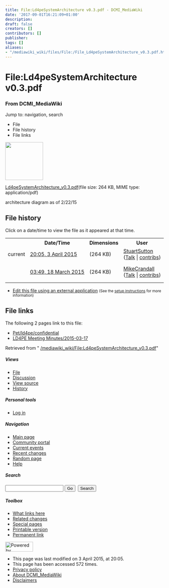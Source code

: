 ```yaml
---
title: File:Ld4peSystemArchitecture v0.3.pdf - DCMI_MediaWiki
date: '2017-09-01T16:21:09+01:00'
description: 
draft: false
creators: []
contributors: []
publisher: 
tags: []
aliases:
- "/mediawiki_wiki/files/File:/File_Ld4peSystemArchitecture_v0.3.pdf.html"
---
```


<a id="top"></a>
# File:Ld4peSystemArchitecture v0.3.pdf

### From DCMI\_MediaWiki

Jump to: navigation, search
<!-- start content -->
- File
- File history
- File links

 [<img alt="" src="/skins/common/images/icons/fileicon-pdf.png" width="120" height="120">](/mediawiki_wiki/files/Ld4peSystemArchitecture_v0.3.pdf)

[Ld4peSystemArchitecture\_v0.3.pdf](/mediawiki_wiki/files/Ld4peSystemArchitecture_v0.3.pdf "Ld4peSystemArchitecture v0.3.pdf")‎(file size: 264 KB, MIME type: application/pdf)

architecture diagram as of 2/22/15

<!-- 
NewPP limit report
Preprocessor node count: 1/1000000
Post-expand include size: 0/2097152 bytes
Template argument size: 0/2097152 bytes
Expensive parser function count: 0/100
-->
## File history

Click on a date/time to view the file as it appeared at that time.

<table class="wikitable filehistory">
  <tr>
    <td></td>
    <th>Date/Time</th>
    <th>Dimensions</th>
    <th>User</th>
    <th>Comment</th>
  </tr>
  <tr>
    <td>current</td>
    <td class="filehistory-selected" style="white-space: nowrap;"><a href="/mediawiki_wiki/files/Ld4peSystemArchitecture_v0.3.pdf">20:05, 3 April 2015</a></td>
    <td> <span style="white-space: nowrap;">(264 KB)</span>
    </td>
    <td>
      <a href="/index.php?title=User:StuartSutton&amp;action=edit&amp;redlink=1" class="new mw-userlink" title="User:StuartSutton (page does not exist)">StuartSutton</a> <span style="white-space: nowrap;"> <span class="mw-usertoollinks">(<a href="/index.php?title=User_talk:StuartSutton&amp;action=edit&amp;redlink=1" class="new" title="User talk:StuartSutton (page does not exist)">Talk</a> | <a href="/index.php/Special:Contributions/StuartSutton" title="Special:Contributions/StuartSutton">contribs</a>)</span></span>
    </td>
    <td> <span class="comment">(Architecture ver. 3)</span>
    </td>
  </tr>
  <tr>
    <td></td>
    <td style="white-space: nowrap;"><a href="/images/archive/6/61/20150403200557%21Ld4peSystemArchitecture_v0.3.pdf">03:49, 18 March 2015</a></td>
    <td> <span style="white-space: nowrap;">(264 KB)</span>
    </td>
    <td>
      <a href="/index.php?title=User:MikeCrandall&amp;action=edit&amp;redlink=1" class="new mw-userlink" title="User:MikeCrandall (page does not exist)">MikeCrandall</a> <span style="white-space: nowrap;"> <span class="mw-usertoollinks">(<a href="/index.php?title=User_talk:MikeCrandall&amp;action=edit&amp;redlink=1" class="new" title="User talk:MikeCrandall (page does not exist)">Talk</a> | <a href="/index.php/Special:Contributions/MikeCrandall" title="Special:Contributions/MikeCrandall">contribs</a>)</span></span>
    </td>
    <td> <span class="comment">(architecture diagram as of 2/22/15)</span>
    </td>
  </tr>
</table>

  

- [Edit this file using an external application](/index.php?title=File:Ld4peSystemArchitecture_v0.3.pdf&action=edit&externaledit=true&mode=file "File:Ld4peSystemArchitecture v0.3.pdf") <small>(See the <a href="http://www.mediawiki.org/wiki/Manual:External_editors" class="external text" rel="nofollow">setup instructions</a> for more information)</small>

## File links

The following 2 pages link to this file:

- [Pet/ld4pe/confidential](/index.php/Pet/ld4pe/confidential "Pet/ld4pe/confidential")
- [LD4PE Meeting Minutes/2015-03-17](/index.php/LD4PE_Meeting_Minutes/2015-03-17 "LD4PE Meeting Minutes/2015-03-17")

Retrieved from " [/mediawiki_wiki/File:Ld4peSystemArchitecture\_v0.3.pdf](/mediawiki_wiki/files/File:/File:Ld4peSystemArchitecture_v0.3.pdf.html)"

<!-- end content -->

##### Views

- [File](/mediawiki_wiki/files/File:/File:Ld4peSystemArchitecture_v0.3.pdf.html "View the file page [c]")
- [Discussion](/index.php?title=File_talk:Ld4peSystemArchitecture_v0.3.pdf&action=edit&redlink=1 "Discussion about the content page [t]")
- [View source](/index.php?title=File:Ld4peSystemArchitecture_v0.3.pdf&action=edit "This page is protected.
You can view its source [e]")
- [History](/index.php?title=File:Ld4peSystemArchitecture_v0.3.pdf&action=history "Past revisions of this page [h]")

##### Personal tools

- [Log in](/index.php?title=Special:UserLogin&returnto=File:Ld4peSystemArchitecture_v0.3.pdf "You are encouraged to log in; however, it is not mandatory [o]")

<script type="text/javascript"> if (window.isMSIE55) fixalpha(); </script>

##### Navigation

- [Main page](/index.php/Main_Page "Visit the main page [z]")
- [Community portal](/index.php/DCMI_MediaWiki:Community_portal "About the project, what you can do, where to find things")
- [Current events](/index.php/DCMI_MediaWiki:Current_events "Find background information on current events")
- [Recent changes](/index.php/Special:RecentChanges "The list of recent changes in the wiki [r]")
- [Random page](/index.php/Special:Random "Load a random page [x]")
- [Help](/index.php/Help:Contents "The place to find out")

##### <label for="searchInput">Search</label>

<form action="/index.php" id="searchform">
				<input type="hidden" name="title" value="Special:Search">
				<input id="searchInput" title="Search DCMI_MediaWiki" accesskey="f" type="search" name="search">
				<input type="submit" name="go" class="searchButton" id="searchGoButton" value="Go" title="Go to a page with this exact name if exists"> 
				<input type="submit" name="fulltext" class="searchButton" id="mw-searchButton" value="Search" title="Search the pages for this text">
			</form>

##### Toolbox

- [What links here](/index.php/Special:WhatLinksHere/File:Ld4peSystemArchitecture_v0.3.pdf "List of all wiki pages that link here [j]")
- [Related changes](/index.php/Special:RecentChangesLinked/File:Ld4peSystemArchitecture_v0.3.pdf "Recent changes in pages linked from this page [k]")
- [Special pages](/index.php/Special:SpecialPages "List of all special pages [q]")
- [Printable version](/index.php?title=File:Ld4peSystemArchitecture_v0.3.pdf&printable=yes "Printable version of this page [p]")
- [Permanent link](/index.php?title=File:Ld4peSystemArchitecture_v0.3.pdf&oldid=9429 "Permanent link to this revision of the page")

<!-- end of the left (by default at least) column -->

 [<img src="/skins/common/images/poweredby_mediawiki_88x31.png" height="31" width="88" alt="Powered by MediaWiki">](http://www.mediawiki.org/)

- This page was last modified on 3 April 2015, at 20:05.
- This page has been accessed 572 times.
- [Privacy policy](/index.php/DCMI_MediaWiki:Privacy_policy "DCMI MediaWiki:Privacy policy")
- [About DCMI\_MediaWiki](/index.php/DCMI_MediaWiki:About "DCMI MediaWiki:About")
- [Disclaimers](/index.php/DCMI_MediaWiki:General_disclaimer "DCMI MediaWiki:General disclaimer")

<script>if (window.runOnloadHook) runOnloadHook();</script><!-- Served in 0.455 secs. -->

